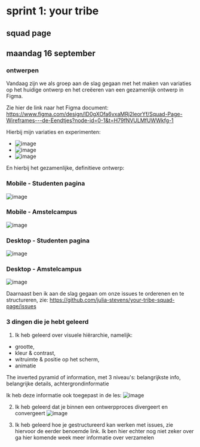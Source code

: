 # sprint 1: your tribe 
## squad page

## maandag 16 september 
### ontwerpen
Vandaag zijn we als groep aan de slag gegaan met het maken van variaties op het huidige ontwerp en het creëeren van een gezamenlijk ontwerp in Figma. 

Zie hier de link naar het Figma document: https://www.figma.com/design/ID0gXOfa6vxaMRj2leorYf/Squad-Page-Wireframes---de-Eendtjes?node-id=0-1&t=H79fNVULMfUWWkfg-1

Hierbij mijn variaties en experimenten: 
* ![image](https://github.com/user-attachments/assets/fad93931-5b9b-40e5-b7a9-3f0f67bf6e5b)
* ![image](https://github.com/user-attachments/assets/5da05a32-2348-439f-8471-c1fadf0d6d67)
* ![image](https://github.com/user-attachments/assets/cf793fe7-6ba2-4691-9abe-f0584735d891)

En hierbij het gezamenlijke, definitieve ontwerp: 
### Mobile - Studenten pagina
![image](https://github.com/user-attachments/assets/7ad5061f-fdef-45d7-b6c4-0f450927da73)

### Mobile - Amstelcampus
![image](https://github.com/user-attachments/assets/78a265e0-f472-412f-a681-1efe84af7a39)

### Desktop - Studenten pagina
![image](https://github.com/user-attachments/assets/903b7506-def4-4eab-a3a6-1b2f46123223)

### Desktop - Amstelcampus
![image](https://github.com/user-attachments/assets/d164e5c5-05b8-49d1-ab39-25065dc977e3)

Daarnaast ben ik aan de slag gegaan om onze issues te orderenen en te structureren, zie: https://github.com/julia-stevens/your-tribe-squad-page/issues

### 3 dingen die je hebt geleerd
1. Ik heb geleerd over visuele hiërarchie, namelijk: 
* grootte, 
* kleur & contrast, 
* witruimte & positie op het scherm, 
* animatie

The inverted pyramid of information, met 3 niveau's: belangrijkste info, belangrijke details, achtergrondinformatie 

Ik heb deze informatie ook toegepast in de les: 
![image](https://github.com/user-attachments/assets/8d2cf3c1-999e-4307-aa16-e1a2660c9b48)

2. Ik heb geleerd dat je binnen een ontwerpproces divergeert en convergeert 
![image](https://github.com/user-attachments/assets/a24e7353-f112-4df8-885a-4ec9c740808f)

3. Ik heb geleerd hoe je gestructureerd kan werken met issues, zie hiervoor de eerder benoemde link. Ik ben hier echter nog niet zeker over ga hier komende week meer informatie over verzamelen